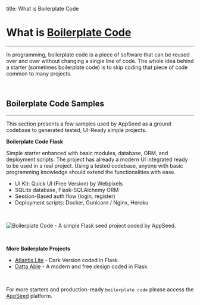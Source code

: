title: What is Boilerplate Code

# What is [Boilerplate Code](https://appseed.us/boilerplate-code)
---

In programming, boilerplate code is a piece of software that can be reused over and over without changing a single line of code. The whole idea behind a starter (sometimes boilerplate code) is to skip coding that piece of code common to many projects.

<br />

## Boilerplate Code Samples
---

This section presents a few samples used by AppSeed as a ground codebase to generated tested, UI-Ready simple projects. 

**Boilerplate Code Flask**

Simple starter enhanced with basic modules, database, ORM, and deployment scripts. The project has already a modern UI integrated ready to be used in a real project.
Using a tested codebase, anyone with basic programming knowledge should extend the functionalities with ease.

- UI Kit: Quick UI (Free Version) by Webpixels
- SQLite database, Flask-SQLAlchemy ORM
- Session-Based auth flow (login, register)
- Deployment scripts: Docker, Gunicorn / Nginx, Heroku

<br />

![Boilerplate Code - A simple Flask seed project coded by AppSeed.](https://raw.githubusercontent.com/app-generator/boilerplate-code-flask/master/media/boilerplate-code-flask-screen.png)

<br />

**More Boilerplate Projects**

- [Atlantis Lite](https://appseed.us/admin-dashboards/flask-dashboard-atlantis-dark-pro) - Dark Version coded in Flask. 
- [Datta Able](https://appseed.us/admin-dashboards/flask-dashboard-dattaable) - A modern and free design coded in Flask. 

<br />

For more starters and production-ready `boilerplate code` please access the [AppSeed](https://appseed.us) platform.
